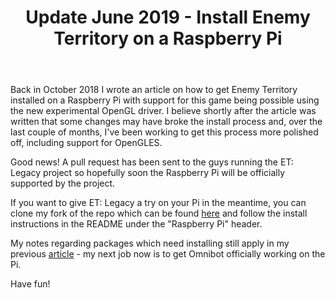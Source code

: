 ﻿---
layout: post
image: /img/Enemy_territory_logo.jpg
title: Update June 2019 - Install Enemy Territory on a Raspberry Pi
category: gaming
description: Updated June 2019 - Learn how install Enemy Territory Legacy on a Raspberry Pi.
tags: [gaming, raspberry-pi]
---

Back in October 2018 I wrote an article on how to get Enemy Territory installed on a Raspberry Pi with support for this game being possible using the new experimental OpenGL driver. I believe shortly after the article was written that some changes may have broke the install process and, over the last couple of months, I've been working to get this process more polished off, including support for OpenGLES.

Good news! A pull request has been sent to the guys running the ET: Legacy project so hopefully soon the Raspberry Pi will be officially supported by the project.

If you want to give ET: Legacy a try on your Pi in the meantime, you can clone my fork of the repo which can be found [here](https://github.com/techyian/etlegacy) and follow the install instructions in the README under the "Raspberry Pi" header.

My notes regarding packages which need installing still apply in my previous [article](https://techyian.github.io/2018-10-14-install-enemy-territory-on-raspberry-pi/) - my next job now is to get Omnibot officially working on the Pi.

Have fun!

